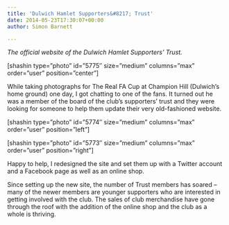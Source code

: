 ```yaml
---
title: 'Dulwich Hamlet Supporters&#8217; Trust'
date: 2014-05-23T17:30:07+00:00
author: Simon Barnett

---
```

_The official website of the Dulwich Hamlet Supporters&#8217; Trust._

[shashin type=&#8221;photo&#8221; id=&#8221;5775&#8243; size=&#8221;medium&#8221; columns=&#8221;max&#8221; order=&#8221;user&#8221; position=&#8221;center&#8221;]

While taking photographs for The Real FA Cup at Champion Hill (Dulwich&#8217;s home ground) one day, I got chatting to one of the fans. It turned out he was a member of the board of the club&#8217;s supporters&#8217; trust and they were looking for someone to help them update their very old-fashioned website.

[shashin type=&#8221;photo&#8221; id=&#8221;5774&#8243; size=&#8221;medium&#8221; columns=&#8221;max&#8221; order=&#8221;user&#8221; position=&#8221;left&#8221;]

[shashin type=&#8221;photo&#8221; id=&#8221;5773&#8243; size=&#8221;medium&#8221; columns=&#8221;max&#8221; order=&#8221;user&#8221; position=&#8221;right&#8221;]

Happy to help, I redesigned the site and set them up with a Twitter account and a Facebook page as well as an online shop.

Since setting up the new site, the number of Trust members has soared &#8211; many of the newer members are younger supporters who are interested in getting involved with the club. The sales of club merchandise have gone through the roof with the addition of the online shop and the club as a whole is thriving.
